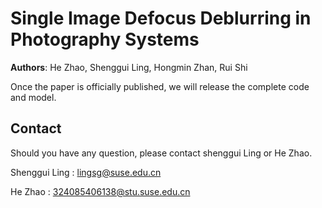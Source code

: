 # Single Image Defocus Deblurring in Photography Systems
**Authors**: He Zhao, Shenggui Ling, Hongmin Zhan, Rui Shi  

Once the paper is officially published, we will release the complete code and model.

## Contact
Should you have any question, please contact shenggui Ling or He Zhao.

Shenggui Ling : lingsg@suse.edu.cn

He Zhao : 324085406138@stu.suse.edu.cn

